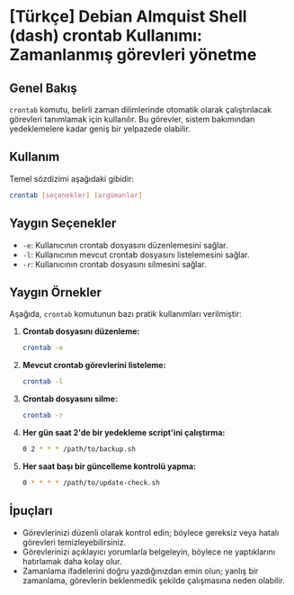 # [Türkçe] Debian Almquist Shell (dash) crontab Kullanımı: Zamanlanmış görevleri yönetme

## Genel Bakış
`crontab` komutu, belirli zaman dilimlerinde otomatik olarak çalıştırılacak görevleri tanımlamak için kullanılır. Bu görevler, sistem bakımından yedeklemelere kadar geniş bir yelpazede olabilir.

## Kullanım
Temel sözdizimi aşağıdaki gibidir:

```bash
crontab [seçenekler] [argümanlar]
```

## Yaygın Seçenekler
- `-e`: Kullanıcının crontab dosyasını düzenlemesini sağlar.
- `-l`: Kullanıcının mevcut crontab dosyasını listelemesini sağlar.
- `-r`: Kullanıcının crontab dosyasını silmesini sağlar.

## Yaygın Örnekler
Aşağıda, `crontab` komutunun bazı pratik kullanımları verilmiştir:

1. **Crontab dosyasını düzenleme:**
   ```bash
   crontab -e
   ```

2. **Mevcut crontab görevlerini listeleme:**
   ```bash
   crontab -l
   ```

3. **Crontab dosyasını silme:**
   ```bash
   crontab -r
   ```

4. **Her gün saat 2'de bir yedekleme script'ini çalıştırma:**
   ```bash
   0 2 * * * /path/to/backup.sh
   ```

5. **Her saat başı bir güncelleme kontrolü yapma:**
   ```bash
   0 * * * * /path/to/update-check.sh
   ```

## İpuçları
- Görevlerinizi düzenli olarak kontrol edin; böylece gereksiz veya hatalı görevleri temizleyebilirsiniz.
- Görevlerinizi açıklayıcı yorumlarla belgeleyin, böylece ne yaptıklarını hatırlamak daha kolay olur.
- Zamanlama ifadelerini doğru yazdığınızdan emin olun; yanlış bir zamanlama, görevlerin beklenmedik şekilde çalışmasına neden olabilir.